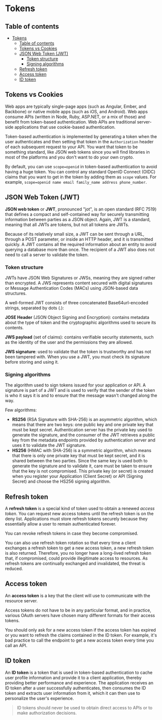 # Tokens

## Table of contents

- [Tokens](#tokens)
  - [Table of contents](#table-of-contents)
  - [Tokens vs Cookies](#tokens-vs-cookies)
  - [JSON Web Token (JWT)](#json-web-token-jwt)
    - [Token structure](#token-structure)
    - [Signing algorithms](#signing-algorithms)
  - [Refresh token](#refresh-token)
  - [Access token](#access-token)
  - [ID token](#id-token)

## Tokens vs Cookies

Web apps are typically single-page apps (such as Angular, Ember, and Backbone) or native mobile apps (such as iOS, and Android). Web apps consume APIs (written in Node, Ruby, ASP.NET, or a mix of those) and benefit from token-based authentication. Web APIs are traditional server-side applications that use cookie-based authentication.

Token-based authentication is implemented by generating a token when the user authenticates and then setting that token in the `Authorization` header of each subsequent request to your API. You want that token to be something standard, like JSON web tokens since you will find libraries in most of the platforms and you don't want to do your own crypto.

By default, you can use `scope=openid` in token-based authentication to avoid having a huge token. You can control any standard OpenID Connect (OIDC) claims that you want to get in the token by adding them as `scope` values. For example, `scope=openid name email family_name address phone_number`.

## JSON Web Token (JWT)

**JSON web token** or **JWT**, pronounced "jot", is an open standard (RFC 7519) that defines a compact and self-contained way for securely transmitting information between parties as a JSON object. Again, JWT is a standard, meaning that all JWTs are tokens, but not all tokens are JWTs.

Because of its relatively small size, a JWT can be sent through a URL, through a POST parameter, or inside an HTTP header, and it is transmitted quickly. A JWT contains all the required information about an entity to avoid querying a database more than once. The recipient of a JWT also does not need to call a server to validate the token.

### Token structure

JWTs have JSON Web Signatures or JWSs, meaning they are signed rather than encrypted. A JWS represents content secured with digital signatures or Message Authentication Codes (MACs) using JSON-based data structures.

A well-formed JWT consists of three concatenated Base64url-encoded strings, separated by dots (.):

**JOSE Header** (JSON Object Signing and Encryption): contains metadata about the type of token and the cryptographic algorithms used to secure its contents.

**JWS payload** (set of claims): contains verifiable security statements, such as the identity of the user and the permissions they are allowed.

**JWS signature**: used to validate that the token is trustworthy and has not been tampered with. When you use a JWT, you must check its signature before storing and using it.

### Signing algorithms

The algorithm used to sign tokens issued for your application or API. A signature is part of a JWT and is used to verify that the sender of the token is who it says it is and to ensure that the message wasn't changed along the way.

Few algorithms:

- **RS256** (RSA Signature with SHA-256) is an asymmetric algorithm, which means that there are two keys: one public key and one private key that must be kept secret. Authentication server has the private key used to generate the signature, and the consumer of the JWT retrieves a public key from the metadata endpoints provided by authentication server and uses it to validate the JWT signature.
- **HS256** (HMAC with SHA-256) is a symmetric algorithm, which means that there is only one private key that must be kept secret, and it is shared between the two parties. Since the same key is used both to generate the signature and to validate it, care must be taken to ensure that the key is not compromised. This private key (or secret) is created when you register your Application (Client Secret) or API (Signing Secret) and choose the HS256 signing algorithm.

## Refresh token

A **refresh token** is a special kind of token used to obtain a renewed *access token*. You can request new access tokens until the refresh token is on the deny list. Applications must store refresh tokens securely because they essentially allow a user to remain authenticated forever.

You can revoke refresh tokens in case they become compromised.

You can also use refresh token rotation so that every time a client exchanges a refresh token to get a new access token, a new refresh token is also returned. Therefore, you no longer have a long-lived refresh token that, if compromised, could provide illegitimate access to resources. As refresh tokens are continually exchanged and invalidated, the threat is reduced.

## Access token

An **access token** is a key that the client will use to communicate with the resource server.

Access tokens do not have to be in any particular format, and in practice, various OAuth servers have chosen many different formats for their access tokens.

You should only ask for a new access token if the access token has expired or you want to refresh the claims contained in the ID token. For example, it's bad practice to call the endpoint to get a new access token every time you call an API.

## ID token

An **ID token** is a token that is used in token-based authentication to cache user profile information and provide it to a client application, thereby providing better performance and experience. The application receives an ID token after a user successfully authenticates, then consumes the ID token and extracts user information from it, which it can then use to personalize the user's experience.

> ID tokens should never be used to obtain direct access to APIs or to make authorization decisions.
